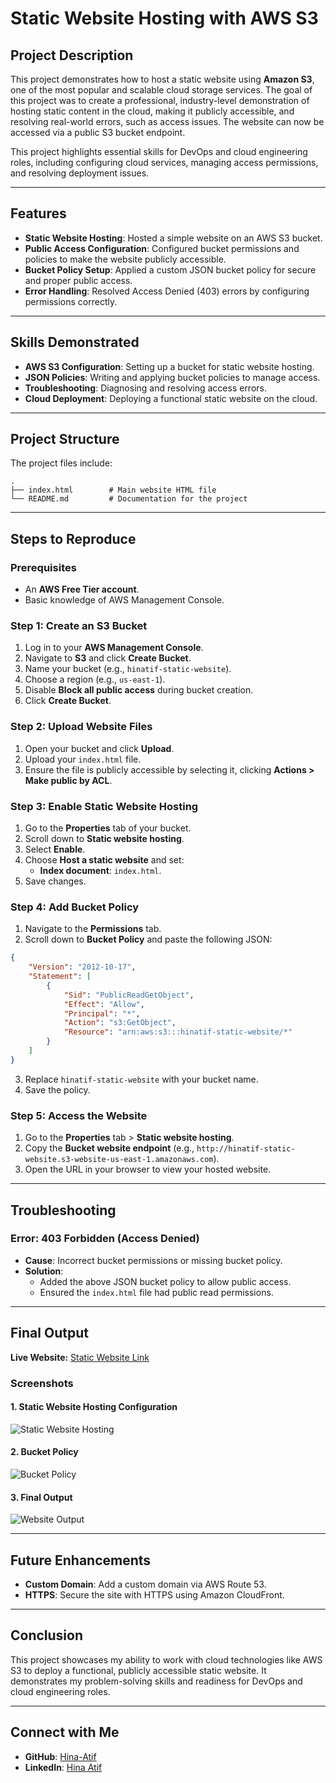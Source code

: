 # Static Website Hosting with AWS S3

## Project Description
This project demonstrates how to host a static website using **Amazon S3**, one of the most popular and scalable cloud storage services. The goal of this project was to create a professional, industry-level demonstration of hosting static content in the cloud, making it publicly accessible, and resolving real-world errors, such as access issues. The website can now be accessed via a public S3 bucket endpoint.

This project highlights essential skills for DevOps and cloud engineering roles, including configuring cloud services, managing access permissions, and resolving deployment issues.

---

## Features
- **Static Website Hosting**: Hosted a simple website on an AWS S3 bucket.
- **Public Access Configuration**: Configured bucket permissions and policies to make the website publicly accessible.
- **Bucket Policy Setup**: Applied a custom JSON bucket policy for secure and proper public access.
- **Error Handling**: Resolved Access Denied (403) errors by configuring permissions correctly.

---

## Skills Demonstrated
- **AWS S3 Configuration**: Setting up a bucket for static website hosting.
- **JSON Policies**: Writing and applying bucket policies to manage access.
- **Troubleshooting**: Diagnosing and resolving access errors.
- **Cloud Deployment**: Deploying a functional static website on the cloud.

---

## Project Structure
The project files include:

```plaintext
.
├── index.html        # Main website HTML file
└── README.md         # Documentation for the project
```

---

## Steps to Reproduce
### Prerequisites
- An **AWS Free Tier account**.
- Basic knowledge of AWS Management Console.

### Step 1: Create an S3 Bucket
1. Log in to your **AWS Management Console**.
2. Navigate to **S3** and click **Create Bucket**.
3. Name your bucket (e.g., `hinatif-static-website`).
4. Choose a region (e.g., `us-east-1`).
5. Disable **Block all public access** during bucket creation.
6. Click **Create Bucket**.

### Step 2: Upload Website Files
1. Open your bucket and click **Upload**.
2. Upload your `index.html` file.
3. Ensure the file is publicly accessible by selecting it, clicking **Actions > Make public by ACL**.

### Step 3: Enable Static Website Hosting
1. Go to the **Properties** tab of your bucket.
2. Scroll down to **Static website hosting**.
3. Select **Enable**.
4. Choose **Host a static website** and set:
   - **Index document**: `index.html`.
5. Save changes.

### Step 4: Add Bucket Policy
1. Navigate to the **Permissions** tab.
2. Scroll down to **Bucket Policy** and paste the following JSON:

```json
{
    "Version": "2012-10-17",
    "Statement": [
        {
            "Sid": "PublicReadGetObject",
            "Effect": "Allow",
            "Principal": "*",
            "Action": "s3:GetObject",
            "Resource": "arn:aws:s3:::hinatif-static-website/*"
        }
    ]
}
```

3. Replace `hinatif-static-website` with your bucket name.
4. Save the policy.

### Step 5: Access the Website
1. Go to the **Properties** tab > **Static website hosting**.
2. Copy the **Bucket website endpoint** (e.g., `http://hinatif-static-website.s3-website-us-east-1.amazonaws.com`).
3. Open the URL in your browser to view your hosted website.

---

## Troubleshooting
### Error: 403 Forbidden (Access Denied)
- **Cause**: Incorrect bucket permissions or missing bucket policy.
- **Solution**:
  - Added the above JSON bucket policy to allow public access.
  - Ensured the `index.html` file had public read permissions.

---

## Final Output
**Live Website:** [Static Website Link](http://hinatif-static-website.s3-website-us-east-1.amazonaws.com)

### Screenshots
#### 1. Static Website Hosting Configuration
![Static Website Hosting](https://via.placeholder.com/800x400)

#### 2. Bucket Policy
![Bucket Policy](https://via.placeholder.com/800x400)

#### 3. Final Output
![Website Output](https://via.placeholder.com/800x400)

---

## Future Enhancements
- **Custom Domain**: Add a custom domain via AWS Route 53.
- **HTTPS**: Secure the site with HTTPS using Amazon CloudFront.

---

## Conclusion
This project showcases my ability to work with cloud technologies like AWS S3 to deploy a functional, publicly accessible static website. It demonstrates my problem-solving skills and readiness for DevOps and cloud engineering roles.

---

## Connect with Me
- **GitHub**: [Hina-Atif](https://github.com/Hina-Atif)
- **LinkedIn**: [Hina Atif](https://www.linkedin.com/in/hina-atif-devopsengineer/)
